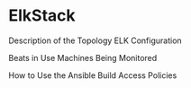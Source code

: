 # ElkStack
Description of the Topology
ELK Configuration

Beats in Use
Machines Being Monitored


How to Use the Ansible Build
Access Policies
